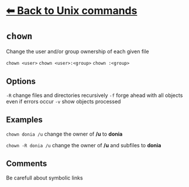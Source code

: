 # [⬅ Back	to Unix commands](unix.md)
# `chown`
Change the user and/or group ownership of each given file

`chown <user>`
`chown <user>:<group>`
`chown :<group>`

## Options
`-R` change files and directories recursively
`-f` forge ahead with all objects even if errors occur
`-v` show objects processed

## Examples
`chown donia /u` change the owner of __/u__ to __donia__

`chown -R donia /u` change the owner of __/u__ and subfiles to __donia__


## Comments
Be carefull about symbolic links
